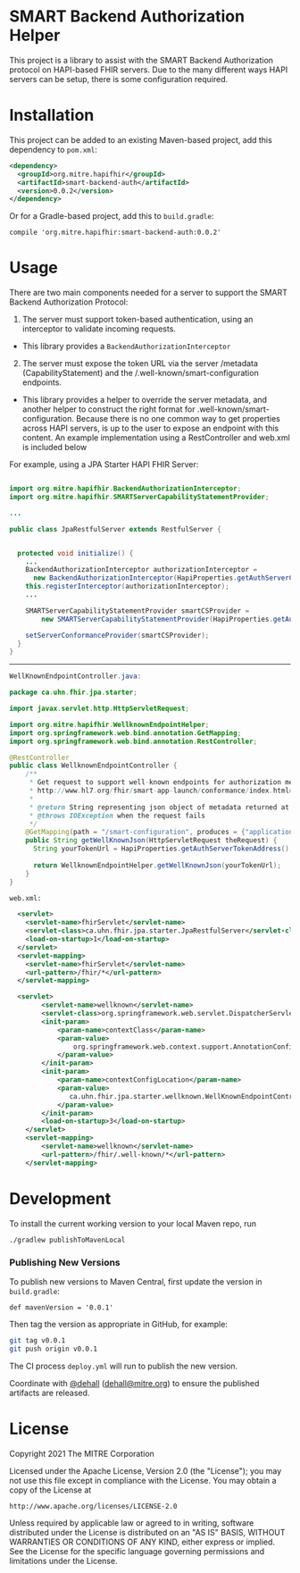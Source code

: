 # SMART Backend Authorization Helper

This project is a library to assist with the SMART Backend Authorization protocol on HAPI-based FHIR servers.
Due to the many different ways HAPI servers can be setup, there is some configuration required.


# Installation

This project can be added to an existing Maven-based project, add this dependency to `pom.xml`:

```xml
<dependency>
  <groupId>org.mitre.hapifhir</groupId>
  <artifactId>smart-backend-auth</artifactId>
  <version>0.0.2</version>
</dependency>
```

Or for a Gradle-based project, add this to `build.gradle`:

```
compile 'org.mitre.hapifhir:smart-backend-auth:0.0.2'

```

# Usage

There are two main components needed for a server to support the SMART Backend Authorization Protocol:
1. The server must support token-based authentication, using an interceptor to validate incoming requests.
  - This library provides a `BackendAuthorizationInterceptor`

2. The server must expose the token URL via the server /metadata (CapabilityStatement) and the /.well-known/smart-configuration endpoints.
  - This library provides a helper to override the server metadata, and another helper to construct the right format for .well-known/smart-configuration. Because there is no one common way to get properties across HAPI servers, is up to the user to expose an endpoint with this content. An example implementation using a RestController and web.xml is included below


For example, using a JPA Starter HAPI FHIR Server:


```java

import org.mitre.hapifhir.BackendAuthorizationInterceptor;
import org.mitre.hapifhir.SMARTServerCapabilityStatementProvider;

...

public class JpaRestfulServer extends RestfulServer {


  protected void initialize() {
    ...
    BackendAuthorizationInterceptor authorizationInterceptor =
      new BackendAuthorizationInterceptor(HapiProperties.getAuthServerCertsAddress());
    this.registerInterceptor(authorizationInterceptor);
    ...

    SMARTServerCapabilityStatementProvider smartCSProvider =
        new SMARTServerCapabilityStatementProvider(HapiProperties.getAuthServerTokenAddress());

    setServerConformanceProvider(smartCSProvider);
  }
}

```

---

```java
WellKnownEndpointController.java:

package ca.uhn.fhir.jpa.starter;

import javax.servlet.http.HttpServletRequest;

import org.mitre.hapifhir.WellknownEndpointHelper;
import org.springframework.web.bind.annotation.GetMapping;
import org.springframework.web.bind.annotation.RestController;

@RestController
public class WellknownEndpointController {
    /**
     * Get request to support well-known endpoints for authorization metadata. See
     * http://www.hl7.org/fhir/smart-app-launch/conformance/index.html#using-well-known
     *
     * @return String representing json object of metadata returned at this url
     * @throws IOException when the request fails
     */
    @GetMapping(path = "/smart-configuration", produces = {"application/json"})
    public String getWellKnownJson(HttpServletRequest theRequest) {
      String yourTokenUrl = HapiProperties.getAuthServerTokenAddress();
      
      return WellknownEndpointHelper.getWellKnownJson(yourTokenUrl);
    }
}

```


```xml
web.xml:

  <servlet>
    <servlet-name>fhirServlet</servlet-name>
    <servlet-class>ca.uhn.fhir.jpa.starter.JpaRestfulServer</servlet-class>
    <load-on-startup>1</load-on-startup>
  </servlet>
  <servlet-mapping>
    <servlet-name>fhirServlet</servlet-name>
    <url-pattern>/fhir/*</url-pattern>
  </servlet-mapping>

  <servlet>
        <servlet-name>wellknown</servlet-name>
        <servlet-class>org.springframework.web.servlet.DispatcherServlet</servlet-class>
        <init-param>
            <param-name>contextClass</param-name>
            <param-value>
                org.springframework.web.context.support.AnnotationConfigWebApplicationContext
            </param-value>
        </init-param>
        <init-param>
            <param-name>contextConfigLocation</param-name>
            <param-value>
               ca.uhn.fhir.jpa.starter.wellknown.WellKnownEndpointController
            </param-value>
        </init-param>
        <load-on-startup>3</load-on-startup>
    </servlet>
    <servlet-mapping>
        <servlet-name>wellknown</servlet-name>
        <url-pattern>/fhir/.well-known/*</url-pattern>
    </servlet-mapping>

```



# Development

To install the current working version to your local Maven repo, run
```
./gradlew publishToMavenLocal
```

### Publishing New Versions

To publish new versions to Maven Central, first update the version in `build.gradle`:
```
def mavenVersion = '0.0.1'
```
Then tag the version as appropriate in GitHub, for example:
```sh
git tag v0.0.1
git push origin v0.0.1
```

The CI process `deploy.yml` will run to publish the new version.

Coordinate with [@dehall](https://github.com/dehall) (dehall@mitre.org) to ensure the published artifacts are released. 


# License
Copyright 2021 The MITRE Corporation

Licensed under the Apache License, Version 2.0 (the "License");
you may not use this file except in compliance with the License.
You may obtain a copy of the License at

    http://www.apache.org/licenses/LICENSE-2.0

Unless required by applicable law or agreed to in writing, software
distributed under the License is distributed on an "AS IS" BASIS,
WITHOUT WARRANTIES OR CONDITIONS OF ANY KIND, either express or implied.
See the License for the specific language governing permissions and
limitations under the License.